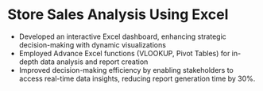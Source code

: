 # Store Sales Analysis Using Excel

- Developed an interactive Excel dashboard, enhancing strategic decision-making with dynamic visualizations
- Employed Advance Excel functions (VLOOKUP, Pivot Tables) for in-depth data analysis and report creation
- Improved decision-making efficiency by enabling stakeholders to access real-time data insights, reducing report generation time by 30%.
  
